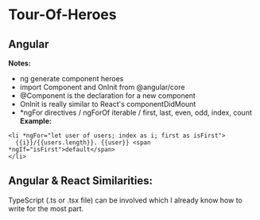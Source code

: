 # Tour-Of-Heroes

## **Angular**

**Notes:**
- ng generate component heroes
- import Component and OnInit from @angular/core
- @Component is the declaration for a new component
- OnInit is really similar to React's componentDidMount
- *ngFor directives / ngForOf iterable / first, last, even, odd, index, count
**Example:**
```
<li *ngFor="let user of users; index as i; first as isFirst">
  {{i}}/{{users.length}}. {{user}} <span *ngIf="isFirst">default</span>
</li>
```


## **Angular & React Similarities:**
TypeScript (.ts or .tsx file) can be involved which I already know how to write for the most part.